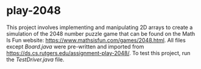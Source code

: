 # play-2048
This project involves implementing and manipulating 2D arrays to create a simulation of the 2048 number puzzle game that can be found on the Math Is Fun website: 
https://www.mathsisfun.com/games/2048.html.
All files except _Board.java_ were pre-written and imported from https://ds.cs.rutgers.edu/assignment-play-2048/.
To test this project, run the _TestDriver.java_ file. 
